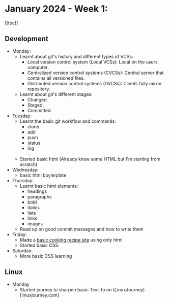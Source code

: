 # January 2024 - Week 1:
[[toc]]

## Development
- Monday:
	- Learnt about git's history and different types of VCSs:
		- Local version control system (Local VCSs): Local on the users computer.
		- Centralized version control systems (CVCSs): Central server that contains all versioned files.
		- Distributed version control systems (DVCSs): Clients fully mirror repository.
	- Learnt about git's different stages:
		- Changed.
		- Staged.
		- Committed.
- Tuesday:
	- Learnt the basic git workflow and commands:
		- clone
		- add
		- push
		- status
		- log  
		...
	- Started basic html (Already knew some HTML but I'm starting from scratch)
- Wednesday:
	- basic html boylerplate
- Thursday:
	- Learnt basic html elements:
		- headings
		- paragraphs
		- bold
		- italics
		- lists
		- links
		- images
	- Read up on good commit messages and how to write them
- Friday:
	- Made a [basic cooking recipe site](https://mehloul-mohamed.github.io/recipes/) using only html
	- Started basic CSS.
- Saturday:
	- More basic CSS learning
## Linux
- Monday
	- Started journey to sharpen basic Text-fu on (LinuxJourney)[linuxjourney.com]
